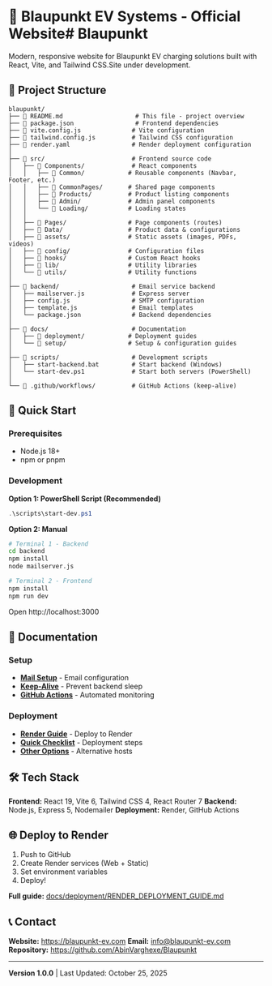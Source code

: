 # 🚗 Blaupunkt EV Systems - Official Website# Blaupunkt



Modern, responsive website for Blaupunkt EV charging solutions built with React, Vite, and Tailwind CSS.Site under development.

## 📁 Project Structure

```
blaupunkt/
├── 📄 README.md                    # This file - project overview
├── 📄 package.json                 # Frontend dependencies
├── 📄 vite.config.js              # Vite configuration
├── 📄 tailwind.config.js          # Tailwind CSS configuration
├── 📄 render.yaml                 # Render deployment configuration
│
├── 📁 src/                        # Frontend source code
│   ├── 📁 Components/             # React components
│   │   ├── 📁 Common/            # Reusable components (Navbar, Footer, etc.)
│   │   ├── 📁 CommonPages/       # Shared page components
│   │   ├── 📁 Products/          # Product listing components
│   │   ├── 📁 Admin/             # Admin panel components
│   │   └── 📁 Loading/           # Loading states
│   │
│   ├── 📁 Pages/                 # Page components (routes)
│   ├── 📁 Data/                  # Product data & configurations
│   ├── 📁 assets/                # Static assets (images, PDFs, videos)
│   ├── 📁 config/                # Configuration files
│   ├── 📁 hooks/                 # Custom React hooks
│   ├── 📁 lib/                   # Utility libraries
│   └── 📁 utils/                 # Utility functions
│
├── 📁 backend/                    # Email service backend
│   ├── mailserver.js             # Express server
│   ├── config.js                 # SMTP configuration
│   ├── template.js               # Email templates
│   └── package.json              # Backend dependencies
│
├── 📁 docs/                       # Documentation
│   ├── 📁 deployment/            # Deployment guides
│   └── 📁 setup/                 # Setup & configuration guides
│
├── 📁 scripts/                    # Development scripts
│   ├── start-backend.bat         # Start backend (Windows)
│   └── start-dev.ps1             # Start both servers (PowerShell)
│
└── 📁 .github/workflows/          # GitHub Actions (keep-alive)
```

## 🚀 Quick Start

### Prerequisites
- Node.js 18+
- npm or pnpm

### Development

**Option 1: PowerShell Script (Recommended)**
```powershell
.\scripts\start-dev.ps1
```

**Option 2: Manual**
```bash
# Terminal 1 - Backend
cd backend
npm install
node mailserver.js

# Terminal 2 - Frontend
npm install
npm run dev
```

Open http://localhost:3000

## 📖 Documentation

### Setup
- **[Mail Setup](docs/setup/MAIL_SETUP_GUIDE.md)** - Email configuration
- **[Keep-Alive](docs/setup/KEEP_ALIVE_GUIDE.md)** - Prevent backend sleep
- **[GitHub Actions](docs/setup/GITHUB_ACTIONS_KEEPALIVE.md)** - Automated monitoring

### Deployment
- **[Render Guide](docs/deployment/RENDER_DEPLOYMENT_GUIDE.md)** - Deploy to Render
- **[Quick Checklist](docs/deployment/RENDER_DEPLOYMENT_CHECKLIST.md)** - Deployment steps
- **[Other Options](docs/deployment/DEPLOYMENT_GUIDE.md)** - Alternative hosts

## 🛠️ Tech Stack

**Frontend:** React 19, Vite 6, Tailwind CSS 4, React Router 7
**Backend:** Node.js, Express 5, Nodemailer
**Deployment:** Render, GitHub Actions

## 🌐 Deploy to Render

1. Push to GitHub
2. Create Render services (Web + Static)
3. Set environment variables
4. Deploy!

**Full guide:** [docs/deployment/RENDER_DEPLOYMENT_GUIDE.md](docs/deployment/RENDER_DEPLOYMENT_GUIDE.md)

## 📞 Contact

**Website:** https://blaupunkt-ev.com
**Email:** info@blaupunkt-ev.com
**Repository:** https://github.com/AbinVarghexe/Blaupunkt

---

**Version 1.0.0** | Last Updated: October 25, 2025
